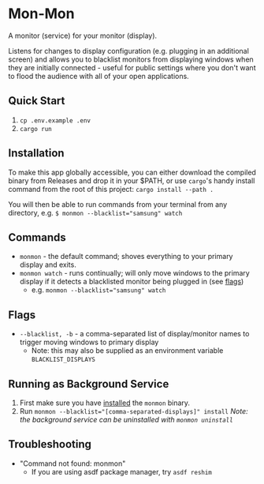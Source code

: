 # Mon-Mon
A monitor (service) for your monitor (display).

Listens for changes to display configuration (e.g. plugging in an additional screen) and allows you to blacklist monitors from displaying windows when they are initially connected - useful for public settings where you don't want to flood the audience with all of your open applications.

## Quick Start
1. `cp .env.example .env`
2. `cargo run`

## Installation
To make this app globally accessible, you can either download the compiled binary from Releases and drop it in your $PATH, or use `cargo`'s handy install command from the root of this project: `cargo install --path .`

You will then be able to run commands from your terminal from any directory, e.g. `$ monmon --blacklist="samsung" watch`

## Commands
- `monmon` - the default command; shoves everything to your primary display and exits.
- `monmon watch` - runs continually; will only move windows to the primary display if it detects a blacklisted monitor being plugged in (see [flags](#flags))
  - e.g. `monmon --blacklist="samsung" watch`

## Flags
- `--blacklist, -b` - a comma-separated list of display/monitor names to trigger moving windows to primary display
  - Note: this may also be supplied as an environment variable `BLACKLIST_DISPLAYS`

## Running as Background Service
1. First make sure you have [installed](#installation) the `monmon` binary.
2. Run `monmon --blacklist="[comma-separated-displays]" install`
_Note: the background service can be uninstalled with `monmon uninstall`_


## Troubleshooting
- "Command not found: monmon"
  - If you are using asdf package manager, try `asdf reshim`